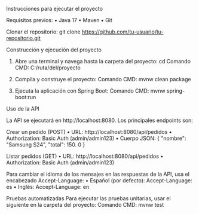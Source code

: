 
Instrucciones para ejecutar el proyecto

Requisitos previos:
•	Java 17
•	Maven 
•	Git 


Clonar el repositorio:
git clone https://github.com/tu-usuario/tu-repositorio.git


Construcción y ejecución del proyecto

1.	Abre una terminal y navega hasta la carpeta del proyecto:
cd 
Comando CMD: C:/ruta/del/proyecto


2.	Compila y construye el proyecto:
Comando CMD:  mvnw clean package


3.	Ejecuta la aplicación con Spring Boot:
Comando CMD:  mvnw spring-boot:run


Uso de la API

La API se ejecutará en http://localhost:8080. Los principales endpoints son:

Crear un pedido (POST)
•	URL:  http://localhost:8080/api/pedidos
•	Authorization: Basic Auth (admin/admin123)
•	Cuerpo JSON:
{
  "nombre": "Samsung S24",
  "total": 150. 0
}

Listar pedidos (GET)
•	URL:  http://localhost:8080/api/pedidos
•	Authorization: Basic Auth (admin/admin123)


Para cambiar el idioma de los mensajes en las respuestas de la API, usa el encabezado Accept-Language:
•	Español (por defecto): Accept-Language: es
•	Inglés: Accept-Language: en


Pruebas automatizadas
Para ejecutar las pruebas unitarias, usar el siguiente en la carpeta del proyecto:
Comando CMD: mvnw test
